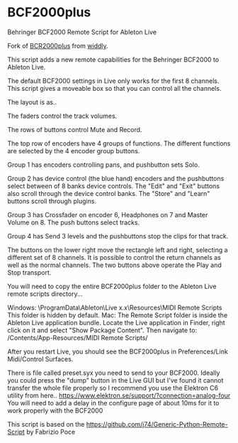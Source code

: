 # BCF2000plus
Behringer BCF2000 Remote Script for Ableton Live

Fork of [BCR2000plus](https://github.com/widdly/BCR2000plus) from [widdly](https://github.com/widdly).

This script adds a new remote capabilities for the Behringer BCF2000 to Ableton Live.

The default BCF2000 settings in Live only works for the first 8 channels.  This script gives a moveable box so that you can control all the channels.

The layout is as..

The faders control the track volumes.

The rows of buttons control Mute and Record.

The top row of encoders have 4 groups of functions.  The different functions are selected by the 4 encoder group buttons.

Group 1 has encoders controlling pans, and pushbutton sets Solo.

Group 2 has device control (the blue hand) encoders and the pushbuttons select between of 8 banks device controls.  The "Edit" and "Exit" buttons also scroll through the device control banks.  The "Store" and "Learn" buttons scroll through plugins.

Group 3 has Crossfader on encoder 6, Headphones on 7 and Master Volume on 8.  The push buttons select tracks.

Group 4 has Send 3 levels and the pushbuttons stop the clips for that track.

The buttons on the lower right move the rectangle left and right, selecting a different set of 8 channels.  It is possible to control the return channels as well as the normal channels.  The two buttons above operate the Play and Stop transport.


You will need to copy the entire BCF2000plus folder to the Ableton Live remote scripts directory...

Windows: \ProgramData\Ableton\Live x.x\Resources\MIDI Remote Scripts\
This folder is hidden by default.
Mac: The Remote Script folder is inside the Ableton Live application bundle. Locate the Live application in Finder, right click on it and select "Show Package Content". Then navigate to: /Contents/App-Resources/MIDI Remote Scripts/

After you restart Live, you should see the BCF2000plus in Preferences/Link Midi/Control Surfaces.

There is file called preset.syx you need to send to your BCF2000.  Ideally you could press the "dump" button in the Live GUI but I've found it cannot transfer the whole file properly so I recommend you use the Elektron C6 utility from here.. https://www.elektron.se/support/?connection=analog-four    You will need to add a delay in the configure page of about 10ms for it to work properly with the BCF2000

This script is based on the https://github.com/j74/Generic-Python-Remote-Script by Fabrizio Poce

